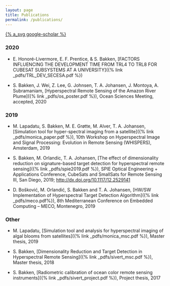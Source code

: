 ```yaml
---
layout: page
title: Publications
permalink: /publications/
---
```


[{% a_svg google-scholar %}](https://scholar.google.no/citations?user=XeDtzHEAAAAJ&hl=en)


### 2020
- E. Honoré-Livermore, E. F. Prentice, & S. Bakken, 
[FACTORS INFLUENCING THE DEVELOPMENT TIME FROM TRL4 TO TRL8 FOR CUBESAT SUBSYSTEMS AT A UNIVERSITY]({% link _pdfs/TRL_DEV_SECESA.pdf %})

- S. Bakken, J. Wei, Z. Lee, G. Johnsen, T. A. Johansen, J. Montoya, A. Subramaniam,
[Hyperspectral Remote Sensing of the Amazon River Plume]({% link _pdfs/os_poster.pdf %}),
Ocean Sciences Meeting, accepted, 2020

### 2019
- M. Lapadatu, S. Bakken, M. E. Grøtte, M. Alver, T. A. Johansen,
[Simulation tool for hyper-spectral imaging from a satellite]({% link _pdfs/monica_paper.pdf %}),
10th Workshop on Hyperspectral Image and Signal Processing: Evolution in Remote Sensing (WHISPERS), Amsterdam, 2019

- S. Bakken, M. Orlandic, T. A. Johansen,
[The effect of dimensionality reduction on signature-based target detection for hyperspectral remote sensing]({% link _pdfs/spie2019.pdf %}),
SPIE Optical Engineering + Applications Conference, CubeSats and SmallSats for Remote Sensing III, San Diego, 2019; http://dx.doi.org/10.1117/12.2529141

- D. Bošković, M. Orlandić, S. Bakken and T. A. Johansen,
[HW/SW Implementation of Hyperspectral Target Detection Algorithm]({% link _pdfs/meco.pdf%}),
8th Mediterranean Conference on Embedded Computing – MECO, Montenegro, 2019


### Other
- M. Lapadatu,
[Simulation tool and analysis for hyperspectral imaging of algal blooms from satellites]({% link _pdfs/monica_msc.pdf %}),
Master thesis, 2019

- S. Bakken,
[Dimensionality Reduction and Target Detection in Hyperspectral Remote Sensing]({% link _pdfs/sivert_msc.pdf %}),
Master thesis, 2018

- S. Bakken,
[Radiometric calibration of ocean color remote sensing instruments]({% link _pdfs/sivert_project.pdf %}),
Project thesis, 2017
